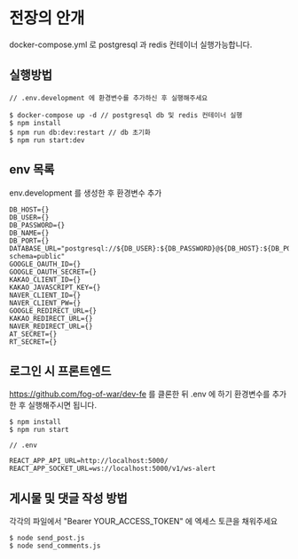 # 전장의 안개

docker-compose.yml 로 postgresql 과 redis 컨테이너 실행가능합니다.

## 실행방법

```
// .env.development 에 환경변수를 추가하신 후 실행해주세요

$ docker-compose up -d // postgresql db 및 redis 컨테이너 실행
$ npm install
$ npm run db:dev:restart // db 초기화
$ npm run start:dev
```

## env 목록

env.development 를 생성한 후 환경변수 추가

```
DB_HOST={}
DB_USER={}
DB_PASSWORD={}
DB_NAME={}
DB_PORT={}
DATABASE_URL="postgresql://${DB_USER}:${DB_PASSWORD}@${DB_HOST}:${DB_PORT}/${DB_NAME}?schema=public"
GOOGLE_OAUTH_ID={}
GOOGLE_OAUTH_SECRET={}
KAKAO_CLIENT_ID={}
KAKAO_JAVASCRIPT_KEY={}
NAVER_CLIENT_ID={}
NAVER_CLIENT_PW={}
GOOGLE_REDIRECT_URL={}
KAKAO_REDIRECT_URL={}
NAVER_REDIRECT_URL={}
AT_SECRET={}
RT_SECRET={}
```

## 로그인 시 프론트엔드

https://github.com/fog-of-war/dev-fe 를 클론한 뒤 .env 에 하기 환경변수를 추가한 후 실행해주시면 됩니다.

```
$ npm install
$ npm run start
```

```
// .env

REACT_APP_API_URL=http://localhost:5000/
REACT_APP_SOCKET_URL=ws://localhost:5000/v1/ws-alert
```

## 게시물 및 댓글 작성 방법

각각의 파일에서 "Bearer YOUR_ACCESS_TOKEN" 에 엑세스 토큰을 채워주세요

```
$ node send_post.js
$ node send_comments.js
```
